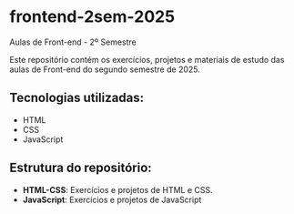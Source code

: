 # frontend-2sem-2025

Aulas de Front-end - 2º Semestre

Este repositório contém os exercícios, projetos e materiais de estudo das aulas de Front-end do segundo semestre de 2025.

## Tecnologias utilizadas:
- HTML
- CSS
- JavaScript

## Estrutura do repositório:
- **HTML-CSS**: Exercícios e projetos de HTML e CSS.
- **JavaScript**: Exercícios e projetos de JavaScript
